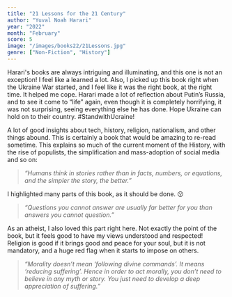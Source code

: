 ```yaml
---
title: "21 Lessons for the 21 Century"
author: "Yuval Noah Harari"
year: "2022"
month: "February"
score: 5
image: "/images/books22/21Lessons.jpg"
genre: ["Non-Fiction", "History"]
---
```


Harari's books are always intriguing and illuminating, and this one is not an exception! I feel like a learned a lot. Also, I picked up this book right when the Ukraine War started, and I feel like it was the right book, at the right time. It helped me cope. Harari made a lot of reflection about Putin’s Russia, and to see it come to “life” again, even though it is completely horrifying, it was not surprising, seeing everything else he has done. Hope Ukraine can hold on to their country. #StandwithUcraine!

A lot of good insights about tech, history, religion, nationalism, and other things abound. This is certainly a book that would be amazing to re-read sometime. This explains so much of the current moment of the History, with the rise of populists, the simplification and mass-adoption of social media and so on:

> _“Humans think in stories rather than in facts, numbers, or equations, and the simpler the story, the better.”_

I highlighted many parts of this book, as it should be done. 😗

> _“Questions you cannot answer are usually far better for you than answers you cannot question.”_

As an atheist, I also loved this part right here. Not exactly the point of the book, but it feels good to have my views understood and respected! Religion is good if it brings good and peace for your soul, but it is not mandatory, and a huge red flag when it starts to impose on others.

> _“Morality doesn’t mean ‘following divine commands’. It means ‘reducing suffering’. Hence in order to act morally, you don’t need to believe in any myth or story. You just need to develop a deep appreciation of suffering.”_
